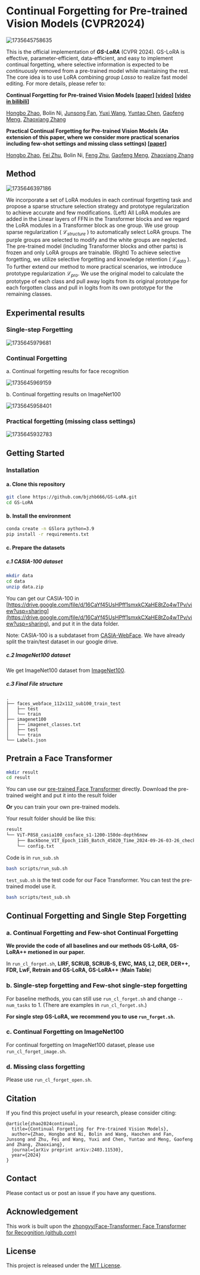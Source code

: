 # Continual Forgetting for Pre-trained Vision Models (CVPR2024)

![1735645758635](image/README/1735645758635.png)

This is the official implementation of ***GS-LoRA*** (CVPR 2024). GS-LoRA is effective, parameter-efficient, data-efficient, and easy to implement continual forgetting, where selective information is expected to be *continuously* removed from a pre-trained model while maintaining the rest. The core idea is to use LoRA combining *group* *Lasso* to realize fast model editing. For more details, please refer to:

**Continual Forgetting for Pre-trained Vision Models [[paper](https://arxiv.org/abs/2403.11530)] [[video](https://www.youtube.com/watch?v=yigUY5v1Rgc)] [[video in bilibili](https://www.bilibili.com/video/BV1wi421C7PQ/?share_source=copy_web&vd_source=7bb418d0ef24f46374712edc865ed254)]**

[‪Hongbo Zhao](https://scholar.google.com/citations?user=Gs22F0UAAAAJ&hl=zh-CN), Bolin Ni, [‪Junsong Fan‬](https://scholar.google.com/citations?user=AfK4UcUAAAAJ&hl=zh-CN&oi=sra), [‪Yuxi Wang‬](https://scholar.google.com/citations?user=waLCodcAAAAJ&hl=zh-CN&oi=sra), [‪Yuntao Chen‬](https://scholar.google.com/citations?hl=zh-CN&user=iLOoUqIAAAAJ), [‪Gaofeng Meng](https://scholar.google.com/citations?hl=zh-CN&user=5hti_r0AAAAJ), [‪Zhaoxiang Zhang‬](https://scholar.google.com/citations?hl=zh-CN&user=qxWfV6cAAAAJ)

**Practical Continual Forgetting for Pre-trained Vision Models (**An extension of this paper**, where we consider more practical scenarios including few-shot settings and missing class settings) [[paper](https://arxiv.org/pdf/2501.09705)]**

[‪Hongbo Zhao](https://scholar.google.com/citations?user=Gs22F0UAAAAJ&hl=zh-CN), [Fei Zhu](https://impression2805.github.io/), Bolin Ni, [Feng Zhu](https://zhufengx.github.io/), [‪Gaofeng Meng](https://scholar.google.com/citations?hl=zh-CN&user=5hti_r0AAAAJ), [‪Zhaoxiang Zhang‬](https://scholar.google.com/citations?hl=zh-CN&user=qxWfV6cAAAAJ)

## Method

![1735646397186](image/README/1735646397186.png)

We incorporate a set of LoRA modules in each continual forgetting task and propose a sparse structure selection strategy and prototype regularization to achieve accurate and few modifications. (Left) All LoRA modules are added in the Linear layers of FFN in the Transformer blocks and we regard the LoRA modules in a
Transformer block as one group. We use group sparse regularization ( $\mathcal{L}_{structure}$ ) to automatically select LoRA groups. The purple groups are selected to modify and the white groups are neglected. The pre-trained model (including Transformer blocks and other parts) is frozen and only LoRA groups are trainable. (Right) To achieve selective forgetting, we utilize selective forgetting and knowledge retention ( $\mathcal{L}_{data}$ ). To further extend our method to more practical scenarios, we introduce
prototype regularization $\mathcal{L}_{pro}$. We use the original model to calculate the prototype of each class and pull away logits from its original prototype for each forgotten class and pull in logits from its own prototype for the remaining classes.

## Experimental results

### Single-step Forgetting

![1735645979681](image/README/1735645979681.png)

### Continual Forgetting

a. Continual forgetting results for face recognition

![1735645969159](image/README/1735645969159.png)

b. Continual forgetting results on ImageNet100

![1735645958401](image/README/1735645958401.png)

### Practical forgetting (missing class settings)

![1735645932783](image/README/1735645932783.png)

## Getting Started

### Installation

#### a. Clone this repository

```bash
git clone https://github.com/bjzhb666/GS-LoRA.git
cd GS-LoRA
```

#### b. Install the environment

```bash
conda create -n GSlora python=3.9
pip install -r requirements.txt
```

#### c. Prepare the datasets

##### c.1 CASIA-100 dataset

```bash
mkdir data
cd data
unzip data.zip
```

You can get our CASIA-100 in [https://drive.google.com/file/d/16CaYf45UsHPff1smxkCXaHE8tZo4wTPv/view?usp=sharing](https://drive.google.com/file/d/16CaYf45UsHPff1smxkCXaHE8tZo4wTPv/view?usp=sharing), and put it in the data folder.

Note: CASIA-100 is a subdataset from  [CASIA-WebFace](https://paperswithcode.com/dataset/casia-webface). We have already split the train/test dataset in our google drive.

##### c.2 ImageNet100 dataset

We get ImageNet100 dataset from [ImageNet100](https://www.kaggle.com/datasets/ambityga/imagenet100).

##### c.3 Final File structure

```
.
├── faces_webface_112x112_sub100_train_test
│   ├── test
│   └── train
├── imagenet100
│   ├── imagenet_classes.txt
│   ├── test
│   └── train
└── Labels.json
```

## Pretrain a Face Transformer

```bash
mkdir result
cd result
```

You can use our [pre-trained Face Transformer](https://drive.google.com/file/d/1Qqeb8fx2_kLeGA1uuLzutpauvyqY3CSV/view?usp=drive_link) directly. Download the pre-trained weight and put it into the result folder

**Or** you can train your own pre-trained models.

Your result folder should be like this:

```bash
result
└── ViT-P8S8_casia100_cosface_s1-1200-150de-depth6new
    ├── Backbone_VIT_Epoch_1185_Batch_45020_Time_2024-09-26-03-26_checkpoint.pth
    └── config.txt
```

Code is in `run_sub.sh`

```bash
bash scripts/run_sub.sh
```

`test_sub.sh` is the test code for our Face Transformer. You can test the pre-trained model use it.

```bash
bash scripts/test_sub.sh
```

## Continual Forgetting and Single Step Forgetting

### a. Continual Forgetting and Few-shot Continual Forgetting

**We provide the code of all baselines and our methods GS-LoRA, GS-LoRA++ metioned in our paper.**

In `run_cl_forget.sh`, **LIRF, SCRUB, SCRUB-S, EWC, MAS, L2, DER, DER++, FDR, LwF, Retrain and GS-LoRA, GS-LoRA++** (**Main Table**)

### b. Single-step forgetting and Few-shot single-step forgetting

For baseline methods, you can still use `run_cl_forget.sh` and change `--num_tasks` to 1. (There are examples in `run_cl_forget.sh`.)

**For single step GS-LoRA, we recommend you to use `run_forget.sh`.**

### c. Continual Forgetting on ImageNet100

For continual forgetting on ImageNet100 dataset, please use `run_cl_forget_image.sh`.

### d. Missing class forgetting

Please use `run_cl_forget_open.sh`.

## Citation

If you find this project useful in your research, please consider citing:

```
@article{zhao2024continual,
  title={Continual Forgetting for Pre-trained Vision Models},
  author={Zhao, Hongbo and Ni, Bolin and Wang, Haochen and Fan, Junsong and Zhu, Fei and Wang, Yuxi and Chen, Yuntao and Meng, Gaofeng and Zhang, Zhaoxiang},
  journal={arXiv preprint arXiv:2403.11530},
  year={2024}
}
```

## Contact

Please contact us or post an issue if you have any questions.

## Acknowledgement

This work is built upon the [zhongyy/Face-Transformer: Face Transformer for Recognition (github.com)](https://github.com/zhongyy/Face-Transformer)

## License

This project is released under the [MIT License](https://github.com/bjzhb666/GS-LoRA/blob/master/LICENSE).
